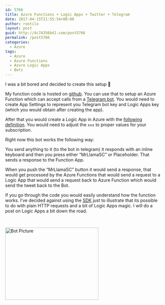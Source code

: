 ```yaml
---
id: 5766
title: Azure Functions + Logic Apps + Twitter + Telegram
date: 2017-04-15T21:55:54+00:00
author: rootilo
layout: post
guid: http://4c74356b41.com/post5766
permalink: /post5766
categories:
  - Azure
tags:
  - Azure
  - Azure Functions
  - Azure Logic Apps
  - Bots
---
```

I was a bit bored and decided to create this setup 🙂

My function code is hosted on [github](https://github.com/4c74356b41/tryh4rder/tree/master/sharpito). You can use that to setup an Azure Function which can accept calls from a [Telegram bot](http://4c74356b41.com/post5712). You would need to create App Settings to represent you Telegram bot key and Logic Apps key (which you would obtain after creating the app).

After that you would create a Logic App in Azure with the [following definition](https://github.com/4c74356b41/tryh4rder/blob/master/logicapp.definition). You would need to adjust the `xxx` to proper values for your subscription.

Right now this bot works the following way:

You send anything to it (to the bot in telegram) it responds with an inline keyboard and then you press either &#8220;MrLlamaSC&#8221; or Placeholder. That sends a response to the Function App.

When you push the &#8220;MrLlamaSC&#8221; button it would send a response, that would get processed by the Azure Functions that would send a request to a Logic App that would send a request back to Azure Function which would send the tweet back to the Bot.

If you go through the code you would easily understand how the function works. I&#8217;ve decided against using the [SDK](https://github.com/MrRoundRobin/telegram.bot) just to illustrate that its possible to do with plain HTTP requests and a bit of Logic Apps magic. I will do a post on Logic Apps a bit down the road.

&nbsp;

[<img class="alignnone size-medium wp-image-5768" src="http://4c74356b41.com/wp-content/uploads/2017/04/Untitled-300x232.png" alt="Bot Picture" width="300" height="232" srcset="http://4c74356b41.com/wp-content/uploads/2017/04/Untitled-300x232.png 300w, http://4c74356b41.com/wp-content/uploads/2017/04/Untitled-768x594.png 768w, http://4c74356b41.com/wp-content/uploads/2017/04/Untitled.png 973w" sizes="(max-width: 300px) 100vw, 300px" />](http://4c74356b41.com/wp-content/uploads/2017/04/Untitled.png)